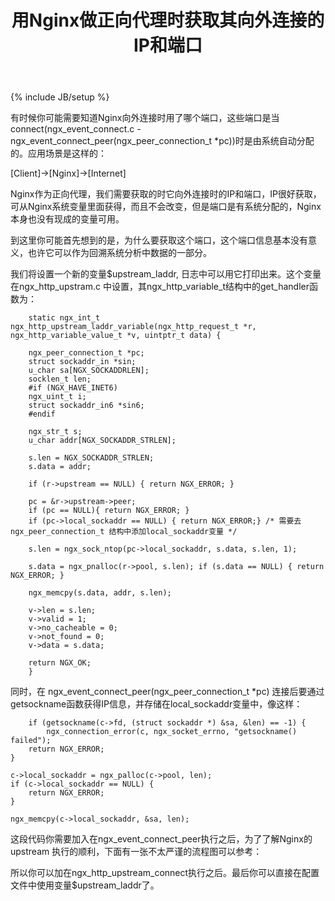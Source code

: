 ﻿---
layout: post
title: 用Nginx做正向代理时获取其向外连接的IP和端口
description: "获取向外连接的IP和端口"
category: 技术
tags: [正向代理, Nginx, IP, 端口]
---
{% include JB/setup %}

有时候你可能需要知道Nginx向外连接时用了哪个端口，这些端口是当connect(ngx_event_connect.c - ngx_event_connect_peer(ngx_peer_connection_t *pc))时是由系统自动分配的。应用场景是这样的：

[Client]->[Nginx]->[Internet]

Nginx作为正向代理，我们需要获取的时它向外连接时的IP和端口，IP很好获取，可从Nginx系统变量里面获得，而且不会改变，但是端口是有系统分配的，Nginx本身也没有现成的变量可用。

到这里你可能首先想到的是，为什么要获取这个端口，这个端口信息基本没有意义，也许它可以作为回溯系统分析中数据的一部分。

我们将设置一个新的变量$upstream_laddr, 日志中可以用它打印出来。这个变量在ngx_http_upstram.c 中设置，其ngx_http_variable_t结构中的get_handler函数为：

		static ngx_int_t ngx_http_upstream_laddr_variable(ngx_http_request_t *r, ngx_http_variable_value_t *v, uintptr_t data) {

		ngx_peer_connection_t *pc; 
		struct sockaddr_in *sin; 
		u_char sa[NGX_SOCKADDRLEN]; 
		socklen_t len; 
		#if (NGX_HAVE_INET6) 
		ngx_uint_t i; 
		struct sockaddr_in6 *sin6; 
		#endif

		ngx_str_t s; 
		u_char addr[NGX_SOCKADDR_STRLEN];

		s.len = NGX_SOCKADDR_STRLEN; 
		s.data = addr;

		if (r->upstream == NULL) { return NGX_ERROR; }

		pc = &r->upstream->peer; 
		if (pc == NULL){ return NGX_ERROR; } 
		if (pc->local_sockaddr == NULL) { return NGX_ERROR;} /* 需要去ngx_peer_connection_t 结构中添加local_sockaddr变量 */

		s.len = ngx_sock_ntop(pc->local_sockaddr, s.data, s.len, 1);

		s.data = ngx_pnalloc(r->pool, s.len); if (s.data == NULL) { return NGX_ERROR; }

		ngx_memcpy(s.data, addr, s.len);

		v->len = s.len; 
		v->valid = 1; 
		v->no_cacheable = 0; 
		v->not_found = 0; 
		v->data = s.data;

		return NGX_OK; 
		} 

同时，在 ngx_event_connect_peer(ngx_peer_connection_t *pc) 连接后要通过getsockname函数获得IP信息，并存储在local_sockaddr变量中，像这样：

		if (getsockname(c->fd, (struct sockaddr *) &sa, &len) == -1) {
    		ngx_connection_error(c, ngx_socket_errno, "getsockname() failed");
        return NGX_ERROR;
    }

    c->local_sockaddr = ngx_palloc(c->pool, len);
    if (c->local_sockaddr == NULL) {
        return NGX_ERROR;
    }

    ngx_memcpy(c->local_sockaddr, &sa, len);
    
这段代码你需要加入在ngx_event_connect_peer执行之后，为了了解Nginx的upstream 执行的顺利，下面有一张不太严谨的流程图可以参考：

所以你可以加在ngx_http_upstream_connect执行之后。最后你可以直接在配置文件中使用变量$upstream_laddr了。